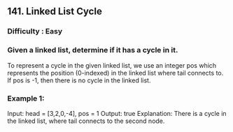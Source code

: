 ## 141. Linked List Cycle
### Difficulty : Easy


### Given a linked list, determine if it has a cycle in it.

To represent a cycle in the given linked list, we use an integer pos which represents the position (0-indexed) in the linked list where tail connects to. If pos is -1, then there is no cycle in the linked list.

 

### Example 1:

Input: head = [3,2,0,-4], pos = 1
Output: true
Explanation: There is a cycle in the linked list, where tail connects to the second node.
